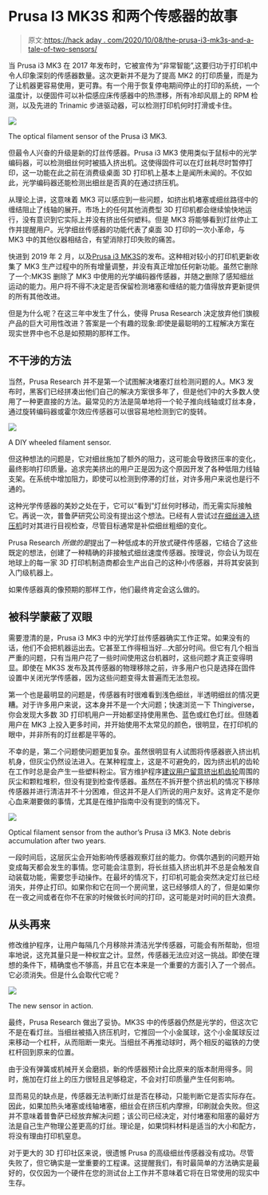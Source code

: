 # Prusa I3 MK3S 和两个传感器的故事

> 原文:[https://hack aday . com/2020/10/08/the-prusa-i3-mk3s-and-a-tale-of-two-sensors/](https://hackaday.com/2020/10/08/the-prusa-i3-mk3s-and-a-tale-of-two-sensors/)

当 Prusa i3 MK3 在 2017 年发布时，它被宣传为“非常智能”,这要归功于打印机中令人印象深刻的传感器数量。这次更新并不是为了提高 MK2 的打印质量，而是为了让机器更容易使用，更可靠。有一个用于恢复停电期间停止的打印的系统，一个温度计，以便固件可以补偿感应床传感器中的热漂移，所有冷却风扇上的 RPM 检测，以及先进的 Trinamic 步进驱动器，可以检测打印机何时打滑或卡住。

[![](../Images/5f3c294b65acace80639f3e56e346fce.png)](https://hackaday.com/wp-content/uploads/2020/09/prusasensor_opticalsensor.jpg)

The optical filament sensor of the Prusa i3 MK3.

但最令人兴奋的升级是新的灯丝传感器。Prusa i3 MK3 使用类似于鼠标中的光学编码器，可以检测细丝何时被插入挤出机。这使得固件可以在灯丝耗尽时暂停打印，这一功能在此之前在消费级桌面 3D 打印机上基本上是闻所未闻的。不仅如此，光学编码器还能检测出细丝是否真的在通过挤压机。

从理论上讲，这意味着 MK3 可以感应到一些问题，如挤出机堵塞或细丝路径中的缠结阻止了线轴的展开。市场上的任何其他消费型 3D 打印机都会继续愉快地运行，没有意识到它实际上并没有挤出任何塑料。但是 MK3 将能够看到灯丝停止工作并提醒用户。光学细丝传感器的功能代表了桌面 3D 打印的一次小革命，与 MK3 中的其他仪器相结合，有望消除打印失败的痛苦。

快进到 2019 年 2 月，以及[Prusa i3 MK3S](https://blog.prusaprinters.org/original-prusa-i3-mk3s-and-mmu2s-release-sl1-and-powder-coated-sheets-update_29599/)的发布。这种相对较小的打印机更新收集了 MK3 生产过程中的所有增量调整，并没有真正增加任何新功能。虽然它删除了一个:MK3S 删除了 MK3 中使用的光学编码器传感器，并随之删除了感知细丝运动的能力。用户将不得不决定是否保留检测堵塞和缠结的能力值得放弃更新提供的所有其他改进。

但是为什么呢？在这三年中发生了什么，使得 Prusa Research 决定放弃他们旗舰产品的巨大可用性改进？答案是一个有趣的现象:即使是最聪明的工程解决方案在现实世界中也不总是如预期的那样工作。

## 不干涉的方法

当然，Prusa Research 并不是第一个试图解决堵塞灯丝检测问题的人。MK3 发布时，黑客们已经拼凑出他们自己的解决方案很多年了，但是他们中的大多数人使用了一种更直接的方法。最常见的方法是简单地将一个轮子推向线轴或灯丝本身，通过旋转编码器或霍尔效应传感器可以很容易地检测到它的旋转。

[![](../Images/b4a4df612544b817914f99d18d847696.png)](https://hackaday.com/wp-content/uploads/2020/09/prusasensor_wheel.jpg)

A DIY wheeled filament sensor.

但这种想法的问题是，它对细丝施加了额外的阻力，这可能会导致挤压率的变化，最终影响打印质量。追求完美挤出的用户正是因为这个原因开发了各种低阻力线轴支架。在系统中增加阻力，即使可以检测到停滞的灯丝，对许多用户来说也是行不通的。

这种光学传感器的美妙之处在于，它可以“看到”灯丝何时移动，而无需实际接触它。再说一次，普鲁萨研究公司没有提出这个想法。已经有人尝试过[在细丝进入挤压机](https://hackaday.com/2016/02/05/filament-thickness-sensors-what-are-they-and-what-are-they-good-for/)时对其进行目视检查，尽管目标通常是补偿细丝粗细的变化。

Prusa Research *所做的是*提出了一种低成本的开放式硬件传感器，它结合了这些既定的想法，创建了一种精确的非接触式细丝速度传感器。按理说，你会认为现在地球上的每一家 3D 打印机制造商都会生产出自己的这种小传感器，并将其安装到入门级机器上。

如果传感器真的像预期的那样工作，他们最终肯定会这么做的。

## 被科学蒙蔽了双眼

需要澄清的是，Prusa i3 MK3 中的光学灯丝传感器确实工作正常。如果没有的话，他们不会把机器运出去。它甚至工作得相当好…大部分时间。但它有几个相当严重的问题，只有当用户花了一些时间使用这台机器时，这些问题才真正变得明显。即使在 MK3S 发布及其传感器的物理移除之前，许多用户也只是选择在固件设置中关闭光学传感器，因为这些问题变得太普遍而无法忽视。

第一个也是最明显的问题是，传感器有时很难看到浅色细丝，半透明细丝的情况更糟。对于许多用户来说，这本身并不是一个大问题；快速浏览一下 Thingiverse，你会发现大多数 3D 打印机用户一开始都坚持使用黑色、蓝色或红色灯丝。但随着用户在 MK3 上投入更多时间，并开始使用不太常见的颜色，很明显，在打印机的眼中，并非所有的灯丝都是平等的。

不幸的是，第二个问题使问题更加复杂。虽然很明显有人试图将传感器嵌入挤出机机身，但灰尘仍然设法进入。在某种程度上，这是不可避免的，因为挤出机的齿轮在工作时总是会产生一些塑料粉尘。官方维护程序[建议用户留意挤出机齿轮](https://help.prusa3d.com/en/article/i3-printers-regular-maintenance_2072)周围的灰尘和颗粒堆积，但没有提到检查传感器。虽然在不拆开整个挤出机的情况下移除传感器并进行清洁并不十分困难，但这并不是人们所说的用户友好。这肯定不是你心血来潮要做的事情，尤其是在维护指南中没有提到的情况下。

[![](../Images/51d5bb6dd169ab42060df186a19666dc.png)](https://hackaday.com/wp-content/uploads/2020/09/prusasensor_dust.jpg)

Optical filament sensor from the author’s Prusa i3 MK3\. Note debris accumulation after two years.

一段时间后，这层灰尘会开始影响传感器观察灯丝的能力。你偶尔遇到的问题开始变成每天都会发生的事情。您可能会注意到，将长丝插入挤出机并不总是会触发自动装载功能，需要您手动操作。在最坏的情况下，打印机可能会突然决定灯丝已经消失，并停止打印。如果你和它在同一个房间里，这已经够烦人的了，但是如果你在一夜之间或者在你不在家的时候做长时间的打印，这可能是对时间的巨大浪费。

## 从头再来

修改维护程序，让用户每隔几个月移除并清洁光学传感器，可能会有所帮助，但坦率地说，这充其量只是一种权宜之计。显然，传感器无法应对这一挑战。即使在理想的条件下，精确度也不够高，并且它在本来是一个重要的方面引入了一个弱点。它必须消失。但是什么会取代它呢？

[![](../Images/2c426adb329af779d001c4b5c2b9bf93.png)](https://hackaday.com/wp-content/uploads/2020/09/prusasensor_anim.gif)

The new sensor in action.

最终，Prusa Research 做出了妥协。MK3S 中的传感器仍然是光学的，但这次它不是在看灯丝。当细丝被插入挤压机时，它推回一个小金属球，这个小金属球反过来移动一个杠杆，从而阻断一束光。当细丝不再推动球时，两个相反的磁铁的力使杠杆回到原来的位置。

由于没有弹簧或机械开关会磨损，新的传感器预计会比原来的版本耐用得多。同时，施加在灯丝上的压力很轻且足够稳定，不会对打印质量产生任何影响。

显而易见的缺点是，传感器无法判断灯丝是否在移动，只能判断它是否实际存在。因此，如果加热头堵塞或线轴堵塞，细丝会在挤压机内摩擦，印刷就会失败。但这并不意味着普鲁萨已经放弃解决问题；该公司已经决定，对付堵塞和阻塞的最好方法是自己生产物理公差更高的灯丝。理论是，如果饲料材料是适当的大小和配方，将没有理由打印机窒息。

对于更大的 3D 打印社区来说，很遗憾 Prusa 的高级细丝传感器没有成功。尽管失败了，但它确实是一堂重要的工程课。这提醒我们，有时最简单的方法确实是最好的，仅仅因为一个硬件在您的测试台上工作并不意味着它将在日常使用的现实中生存。